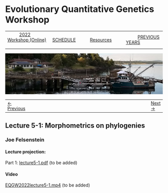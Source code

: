 
# Evolutionary Quantitative Genetics Workshop #

|        |        |        |    |
|--------|---------------------------------------------|--------------------|------------------------------------------|
| &nbsp;&nbsp;&nbsp;&nbsp;&nbsp;&nbsp;&nbsp;&nbsp;&nbsp; [2022 Workshop (Online)](/index.html) &nbsp;&nbsp;&nbsp;&nbsp;&nbsp;&nbsp;&nbsp;&nbsp;&nbsp; | &nbsp;&nbsp;&nbsp;&nbsp;&nbsp;&nbsp;&nbsp;&nbsp;&nbsp;&nbsp;&nbsp;&nbsp; [SCHEDULE](schedule.html) &nbsp;&nbsp;&nbsp;&nbsp;&nbsp;&nbsp;&nbsp;&nbsp;&nbsp; | &nbsp;&nbsp;&nbsp;&nbsp;&nbsp;&nbsp;&nbsp;&nbsp;&nbsp;&nbsp;&nbsp;&nbsp; [Resources](resources.html) &nbsp;&nbsp;&nbsp;&nbsp;&nbsp;&nbsp;&nbsp;&nbsp;&nbsp; | &nbsp;&nbsp;&nbsp;&nbsp;&nbsp;&nbsp;&nbsp;&nbsp;&nbsp; [PREVIOUS YEARS](previous.html) &nbsp;&nbsp;&nbsp;&nbsp;&nbsp;&nbsp; |


<div align="left">
<img src="/media/FHLimage2018b.jpg" alt="FHL waterfront in 2018">
</div>

<table><tr><td><a href="lecture3-3.html">&larr; Previous</a></td><td width="772">&nbsp;</td><td> <a href="exercise5-1.html">Next &rarr;</a></td></tr></table>

  

## Lecture 5-1: Morphometrics on phylogenies ##

### Joe Felsenstein ###
  
#### Lecture projection: ####

Part 1: [lecture5-1.pdf](https://drive.google.com/file/d/1RWCqmZPpDuuIhdJ-OPe-7an5TV2LMP0v/view?usp=sharing) (to be added)



#### Video #####

[EQGW2022lecture5-1.mp4]() (to be added)

